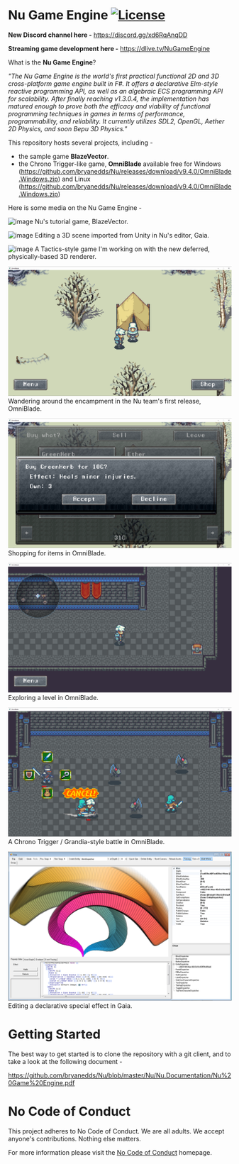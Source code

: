 Nu Game Engine [![License](https://img.shields.io/badge/license-MIT-blue.svg)](https://github.com/bryanedds/Nu/blob/master/License.md)
=

**New Discord channel here -**
https://discord.gg/xd6RqAnqDD

**Streaming game development here -**
https://dlive.tv/NuGameEngine

What is the **Nu Game Engine**?

*"The Nu Game Engine is the world's first practical functional 2D and 3D cross-platform game engine built in F#. It offers a declarative Elm-style reactive programming API, as well as an algebraic ECS programming API for scalability. After finally reaching v1.3.0.4, the implementation has matured enough to prove both the efficacy and viability of functional programming techniques in games in terms of performance, programmability, and reliability. It currently utilizes SDL2, OpenGL, Aether 2D Physics, and soon Bepu 3D Physics."*

This repository hosts several projects, including -

- the sample game **BlazeVector**.
- the Chrono Trigger-like game, **OmniBlade** available free for Windows (https://github.com/bryanedds/Nu/releases/download/v9.4.0/OmniBlade.Windows.zip) and Linux (https://github.com/bryanedds/Nu/releases/download/v9.4.0/OmniBlade.Windows.zip)

Here is some media on the Nu Game Engine -

![image](https://user-images.githubusercontent.com/1625560/181412133-4fe1b6df-3655-4881-b527-5d3769119620.png)
Nu's tutorial game, BlazeVector.

![image](https://user-images.githubusercontent.com/1625560/181411155-d66b3c98-3506-42f7-8974-34b7eb5de877.png)
Editing a 3D scene imported from Unity in Nu's editor, Gaia.

![image](https://user-images.githubusercontent.com/1625560/181410397-8b89a9bb-9007-4518-af6f-f11e56e58ab4.png)
A Tactics-style game I'm working on with the new deferred, physically-based 3D renderer.

![Screenshot](Projects/OmniBlade/Promotional/OmniBladeOuterTomb.png?raw=true)
Wandering around the encampment in the Nu team's first release, OmniBlade.

![Screenshot](Projects/OmniBlade/Promotional/OmniBladeShop.png?raw=true)
Shopping for items in OmniBlade.

![Screenshot](Projects/OmniBlade/Promotional/OmniBladeChest.png?raw=true)
Exploring a level in OmniBlade.

![Screenshot](Projects/OmniBlade/Promotional/OmniBladeCancel.png?raw=true)
A Chrono Trigger / Grandia-style battle in OmniBlade.

![Screenshot](Nu/Nu.Promotional/SpecialEffect.png?raw=true)
Editing a declarative special effect in Gaia.

Getting Started
===============

The best way to get started is to clone the repository with a git client, and to take a look at the following document -

https://github.com/bryanedds/Nu/blob/master/Nu/Nu.Documentation/Nu%20Game%20Engine.pdf

No Code of Conduct
===============

This project adheres to No Code of Conduct. We are all adults. We accept anyone's contributions. Nothing else matters.

For more information please visit the [No Code of Conduct](https://github.com/domgetter/NCoC) homepage.
